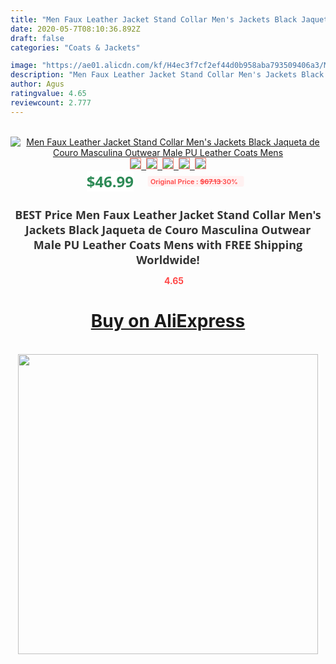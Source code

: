 ```yaml
---
title: "Men Faux Leather Jacket Stand Collar Men's Jackets Black Jaqueta de Couro Masculina Outwear Male PU Leather Coats Mens"
date: 2020-05-7T08:10:36.892Z
draft: false
categories: "Coats & Jackets"

image: "https://ae01.alicdn.com/kf/H4ec3f7cf2ef44d0b958aba793509406a3/Men-Faux-Leather-Jacket-Stand-Collar-Men-s-Jackets-Black-Jaqueta-de-Couro-Masculina-Outwear-Male.jpg"
description: "Men Faux Leather Jacket Stand Collar Men's Jackets Black Jaqueta de Couro Masculina Outwear Male PU Leather Coats Mens"
author: Agus
ratingvalue: 4.65
reviewcount: 2.777
---
```

<br>
<div style="text-align: center;">
<a href="https://s.click.aliexpress.com/e/_AN9yfx" target="_blank" rel="nofollow noopener noreferrer"><img alt="Men Faux Leather Jacket Stand Collar Men's Jackets Black Jaqueta de Couro Masculina Outwear Male PU Leather Coats Mens" class="magnifier-image" src="https://ae01.alicdn.com/kf/H4ec3f7cf2ef44d0b958aba793509406a3/Men-Faux-Leather-Jacket-Stand-Collar-Men-s-Jackets-Black-Jaqueta-de-Couro-Masculina-Outwear-Male.jpg_640x640.jpg">
<br>
<img style="border:1px solid salmon" src="https://ae01.alicdn.com/kf/H4ec3f7cf2ef44d0b958aba793509406a3/Men-Faux-Leather-Jacket-Stand-Collar-Men-s-Jackets-Black-Jaqueta-de-Couro-Masculina-Outwear-Male.jpg_120x120.jpg">&nbsp;&nbsp;<img style="border:1px solid salmon" src="https://ae01.alicdn.com/kf/H93fd2693379d4a748902a039e6a700d4H/Men-Faux-Leather-Jacket-Stand-Collar-Men-s-Jackets-Black-Jaqueta-de-Couro-Masculina-Outwear-Male.jpg_120x120.jpg">&nbsp;&nbsp;<img style="border:1px solid salmon" src="https://ae01.alicdn.com/kf/He98a89a0edb647f893ad952b45c747077/Men-Faux-Leather-Jacket-Stand-Collar-Men-s-Jackets-Black-Jaqueta-de-Couro-Masculina-Outwear-Male.jpg_120x120.jpg">&nbsp;&nbsp;<img style="border:1px solid salmon" src="https://ae01.alicdn.com/kf/Hf77c79a7ecd44403b3caca468e7305e3U/Men-Faux-Leather-Jacket-Stand-Collar-Men-s-Jackets-Black-Jaqueta-de-Couro-Masculina-Outwear-Male.jpg_120x120.jpg">&nbsp;&nbsp;<img style="border:1px solid salmon" src="https://ae01.alicdn.com/kf/Hf2b44c8f57074de2be408b617b34698ep/Men-Faux-Leather-Jacket-Stand-Collar-Men-s-Jackets-Black-Jaqueta-de-Couro-Masculina-Outwear-Male.jpg_120x120.jpg"></a></div><br0>
<div style="text-align: center;"><span style="background-color: white; border: 0px; box-sizing: border-box; color: seagreen; display: inline-block; font-family: &quot;open sans&quot; , &quot;arial&quot; , &quot;helvetica&quot; , sans-serif , &quot;heiti&quot;; font-size: 24px; font-stretch: inherit; font-weight: 700; line-height: inherit; margin: 0px 10px 0px 0px; padding: 0px; vertical-align: middle;">$46.99 </span>
<span style="background: rgb(255 , 241 , 241); border-radius: 3px; border: 0px; box-sizing: border-box; color: #ff4747; display: inline-block; font-family: inherit; font-size: 12px; font-stretch: inherit; font-style: inherit; font-variant: inherit; font-weight: 600; line-height: inherit; margin: 0px; padding: 2px 5px; transform: scale(0.9); vertical-align: middle;">Original Price : <b style="text-decoration: line-through;">$67.13 </b> 30%&nbsp;&nbsp;</span></div>
<h1 style="color: #333333; display: inline-block; font-family: &quot;open sans&quot; , &quot;arial&quot; , &quot;helvetica&quot; , sans-serif , &quot;heiti&quot;; font-size: 18px; font-stretch: inherit; font-weight: 700; text-align: center;">BEST Price Men Faux Leather Jacket Stand Collar Men's Jackets Black Jaqueta de Couro Masculina Outwear Male PU Leather Coats Mens with FREE Shipping Worldwide!</h1>
<div style="color: #ff4747; text-align: center;">
<img src="https://4.bp.blogspot.com/-M0ZcTcb-5uY/XleCXlxnR4I/AAAAAAAAAEc/OrjgMkXV1oMQFaCRZj5HQwOCBcu3w1FegCPcBGAYYCw/s1600/star.png" style="height: 15px;">&nbsp;<b>4.65</b></div>
<div class="button_cont" align="center"><a class="buynow_a" href="https://s.click.aliexpress.com/e/_AN9yfx" target="_blank" rel="nofollow noopener noreferrer"><H1>Buy on AliExpress</H1></a></div><br>
<div class="separator" style="clear: both; text-align: center;">
<img src="https://lh3.googleusercontent.com/-pTy5HemUv9M/XlePHvY0dAI/AAAAAAAAAE4/0nX5iRUoIWY8eMW9Dpxeirr157OZliDIgCLcBGAsYHQ/s1600/badge.gif" width="480">
</div>
